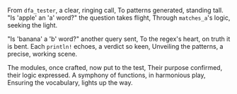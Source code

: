 From `dfa_tester`, a clear, ringing call,
To patterns generated, standing tall.
"Is 'apple' an 'a' word?" the question takes flight,
Through `matches_a`'s logic, seeking the light.

"Is 'banana' a 'b' word?" another query sent,
To the regex's heart, on truth it is bent.
Each `println!` echoes, a verdict so keen,
Unveiling the patterns, a precise, working scene.

The modules, once crafted, now put to the test,
Their purpose confirmed, their logic expressed.
A symphony of functions, in harmonious play,
Ensuring the vocabulary, lights up the way.
